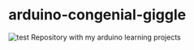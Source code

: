 # arduino-congenial-giggle

![test](https://github.com/0x6f736f646f/arduino-congenial-giggle/workflows/test/badge.svg)
Repository with my arduino learning projects
